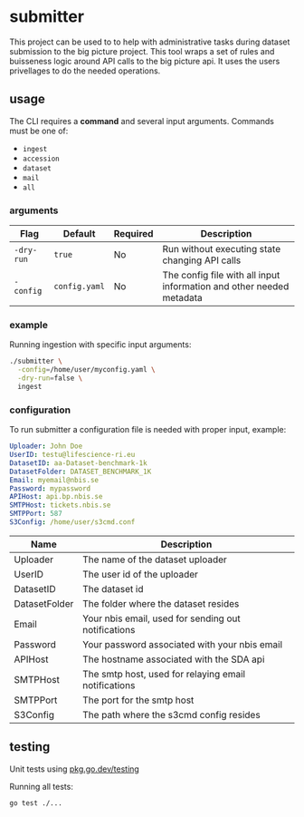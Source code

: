 # submitter

This project can be used to to help with administrative tasks during dataset submission to the big picture project. This tool wraps a set of rules and buisseness logic around API calls to the big picture api. It uses the users privellages to do the needed operations.

## usage

The CLI requires a **command** and several input arguments. Commands must be one of:

- `ingest`
- `accession`
- `dataset`
- `mail`
- `all`

### arguments

| Flag              | Default                          | Required | Description                                                                 |
|-------------------|----------------------------------|----------|-----------------------------------------------------------------------------|
| `-dry-run`        | `true`                           | No       | Run without executing state changing API calls                              |
| `-config`         | `config.yaml`                    | No       | The config file with all input information and other needed metadata        |

### example

Running ingestion with specific input arguments:

```bash
./submitter \
  -config=/home/user/myconfig.yaml \
  -dry-run=false \
  ingest
```

### configuration

To run submitter a configuration file is needed with proper input, example: 

```yaml
Uploader: John Doe
UserID: testu@lifescience-ri.eu
DatasetID: aa-Dataset-benchmark-1k
DatasetFolder: DATASET_BENCHMARK_1K
Email: myemail@nbis.se
Password: mypassword
APIHost: api.bp.nbis.se
SMTPHost: tickets.nbis.se
SMTPPort: 587
S3Config: /home/user/s3cmd.conf
```

| Name          | Description                                          |
| ------------- | ---------------------------------------------------- |
| Uploader      | The name of the dataset uploader                     |
| UserID        | The user id of the uploader                          |
| DatasetID     | The dataset id                                       |
| DatasetFolder | The folder where the dataset resides                 |
| Email         | Your nbis email, used for sending out notifications  |
| Password      | Your password associated with your nbis email        |
| APIHost       | The hostname associated with the SDA api             |
| SMTPHost      | The smtp host, used for relaying email notifications |
| SMTPPort      | The port for the smtp host                           |
| S3Config      | The path where the s3cmd config resides              |


## testing

Unit tests using [pkg.go.dev/testing](https://pkg.go.dev/testing) 

Running all tests:
```bash
go test ./...
